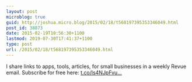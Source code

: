 ```yaml
---
layout: post
microblog: true
guid: http://joshua.micro.blog/2015/02/18/t568197395353346049.html
post_id: 38873
date: 2015-02-19T10:56:30+1100
lastmod: 2019-07-30T17:41:37+1100
type: post
url: /2015/02/18/t568197395353346049.html
---
```

I share links to apps, tools, articles, for small businesses in a weekly Revue email. Subscribe for free here: [t.co/ls4NJpFvu...](http://t.co/ls4NJpFvus)
